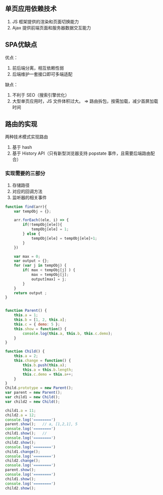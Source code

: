 ## 单页应用依赖技术
1. JS 框架提供的渲染和页面切换能力
2. Ajax 提供前端页面和服务器数据交互能力

## SPA优缺点
优点：

1. 前后端分离，相互依赖性弱
2. 后端维护一套接口即可多端适配

缺点：

1. 不利于 SEO（搜索引擎优化）
2. 大型单页应用时，JS 文件体积过大。 => 路由拆包，按需加载，减少首屏加载时间


## 路由的实现
两种技术模式实现路由
1. 基于 hash
2. 基于 History API（只有新型浏览器支持 popstate 事件，且需要后端路由配合）

### 实现需要的三部分
1. 存储路径
2. 对应的回调方法
3. 监听器的相关事件

```js
function find(arr){
    var tempObj = {};

    arr.forEach((ele, i) => {
        if(!tempObj[ele]){
            tempObj[ele] = 1;
        } else {
            tempObj[ele] = tempObj[ele]+1;
        }
    })

    var max = 0;
    var output = {};
    for (var j in tempObj) {
        if( max < tempObj[j] ) {
            max = tempObj[j];
            output[max] = j;
        }
    }
    return output ;
}


function Parent() {
    this.a = 1;
    this.b = [1, 2, this.a];
    this.c = { demo: 5 };
    this.show = function() {
        console.log(this.a, this.b, this.c.demo);
    }
}

function Child() {
    this.a = 2;
    this.change = function() {
        this.b.push(this.a);
        this.a = this.b.length;
        this.c.demo = this.a++;
    }
}
Child.prototype = new Parent();
var parent = new Parent();
var child1 = new Child();
var child2 = new Child();

child1.a = 11;
child2.a = 12;
console.log('========')
parent.show();   // a, [1,2,1], 5
console.log('========')
child1.show();   // 
console.log('========')
child2.show();
console.log('========')
child1.change();
console.log('========')
child2.change();
console.log('========')
parent.show();
console.log('========')
child1.show();
console.log('========')
child2.show();
```